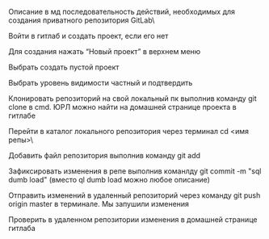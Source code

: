 Описание в мд
последовательность действий, необходимых для создания приватного репозитория GitLab\ 

 

Войти в гитлаб и создать проект, если его нет 

Для создания нажать “Новый проект” в верхнем меню 

Выбрать создать пустой проект 

Выбрать уровень видимости частный и подтвердить 

Клонировать репозиторий на свой локальный пк выполнив команду git clone <repository URL> в cmd. ЮРЛ можно найти на домашней странице проекта в гитлабе 

Перейти в каталог локального репозитория через терминал cd <имя репы>\ 

Добавить файл репозитория выполнив команду git add 

Зафиксировать изменения в репе выполнив команлду git commit -m "sql dumb load" (вместо ql dumb load можно любое описание) 

Отправить изменений в удаленный репозиторий через команду git push origin master в терминале. Мы запушили изменения 

Проверить в удаленном репозитории изменения в домашней странице гитлаба 

 